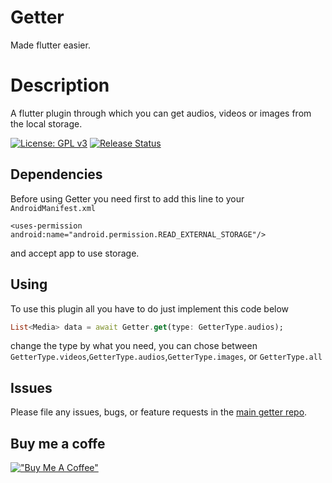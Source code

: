 # Getter
Made flutter easier.


# Description

A flutter plugin through which you can get audios, videos or images from the local storage.


[![License: GPL v3](https://img.shields.io/badge/License-GPLv3-blue.svg)](https://www.gnu.org/licenses/gpl-3.0)
[![Release Status](https://github.com/flutter/packages/actions/workflows/release.yml/badge.svg)](https://github.com/nesyou01/getter)

## Dependencies

Before using Getter you need first to add this line to your ``AndroidManifest.xml``

```
<uses-permission android:name="android.permission.READ_EXTERNAL_STORAGE"/>
```

and accept app to use storage.

## Using

To use this plugin all you have to do just implement this code below

```dart
List<Media> data = await Getter.get(type: GetterType.audios);

```
change the type by what you need, you can chose between ``GetterType.videos``,``GetterType.audios``,``GetterType.images``, or ``GetterType.all``

## Issues

Please file any issues, bugs, or feature requests in the [main getter
repo](https://github.com/nesyou01/getter/issues/new).

## Buy me a coffe

[!["Buy Me A Coffee"](https://www.buymeacoffee.com/assets/img/custom_images/orange_img.png)](https://www.buymeacoffee.com/nesyou)
